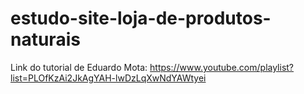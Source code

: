 # estudo-site-loja-de-produtos-naturais
Link do tutorial de Eduardo Mota: https://www.youtube.com/playlist?list=PLOfKzAi2JkAgYAH-lwDzLqXwNdYAWtyei
